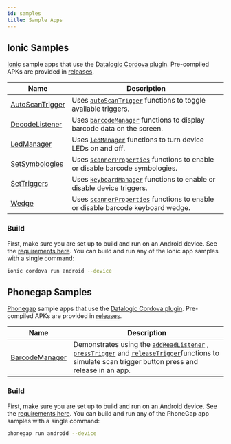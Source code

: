 ```yaml
---
id: samples
title: Sample Apps
---
```


## Ionic Samples

[Ionic](https://ionicframework.com/) sample apps that use the [Datalogic Cordova plugin](https://github.com/datalogic/cordova-plugin-datalogic). Pre-compiled APKs are provided in [releases](https://github.com/datalogic/ionic-samples/releases).

| Name | Description |
|------|-------------|
| [AutoScanTrigger](https://github.com/datalogic/ionic-samples/tree/master/AutoScanTrigger) | Uses [`autoScanTrigger`](https://github.com/datalogic/cordova-plugin-datalogic#autoScanTrigger) functions to toggle available triggers. |
| [DecodeListener](https://github.com/datalogic/ionic-samples/blob/master/DecodeListener) | Uses [`barcodeManager`](https://github.com/datalogic/cordova-plugin-datalogic#barcodeManager) functions to display barcode data on the screen. |
| [LedManager](https://github.com/datalogic/ionic-samples/blob/master/LedManager) | Uses [`ledManager`](https://github.com/datalogic/cordova-plugin-datalogic#ledManager) functions to turn device LEDs on and off. |
| [SetSymbologies](https://github.com/datalogic/ionic-samples/blob/master/SetSymbologies) | Uses [`scannerProperties`](https://github.com/datalogic/cordova-plugin-datalogic#scannerProperties) functions to enable or disable barcode symbologies. |
| [SetTriggers](https://github.com/datalogic/ionic-samples/blob/master/SetTriggers) | Uses [`keyboardManager`](https://github.com/datalogic/cordova-plugin-datalogic#keyboardManager) functions to enable or disable device triggers. |
| [Wedge](https://github.com/datalogic/ionic-samples/blob/master/Wedge) | Uses [`scannerProperties`](https://github.com/datalogic/cordova-plugin-datalogic#scannerProperties) functions to enable or disable barcode keyboard wedge. |

### Build

First, make sure you are set up to build and run on an Android device. See the [requirements here](https://ionicframework.com/docs/intro/deploying/). You can build and run any of the Ionic app samples with a single command:

```bash
ionic cordova run android --device
```

## Phonegap Samples

[Phonegap](https://phonegap.com/) sample apps that use the [Datalogic Cordova plugin](https://github.com/datalogic/cordova-plugin-datalogic). Pre-compiled APKs are provided in [releases](https://github.com/datalogic/phonegap-samples/releases).

| Name | Description |
|------|-------------|
| [BarcodeManager](BarcodeManager/) | Demonstrates using the [`addReadListener`](https://github.com/datalogic/cordova-plugin-datalogic#addreadlistenersuccesscallback-errorcallback-object) ,  [`pressTrigger`](https://github.com/datalogic/cordova-plugin-datalogic#presstriggersuccesscallback-errorcallback-object) and [`releaseTrigger`](https://github.com/datalogic/cordova-plugin-datalogic#releasetriggersuccesscallback-errorcallback-object)functions to simulate scan trigger button press and release in an app. |

### Build

First, make sure you are set up to build and run on an Android device. See the [requirements here](http://docs.phonegap.com/getting-started/1-install-phonegap/cli/). You can build and run any of the PhoneGap app samples with a single command:

```bash
phonegap run android --device
```
